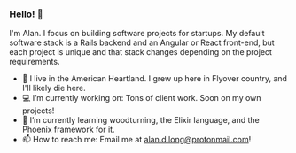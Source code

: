 ### Hello! 👋

I'm Alan. I focus on building software projects for startups. My default software stack is a Rails backend and an Angular or React front-end, but each project is unique and that stack changes depending on the project requirements.

- 📍 I live in the American Heartland. I grew up here in Flyover country, and I'll likely die here.
- 💻 I’m currently working on: Tons of client work. Soon on my own projects!
- 🌱 I’m currently learning woodturning, the Elixir language, and the Phoenix framework for it.
- 📫 How to reach me: Email me at alan.d.long@protonmail.com!
